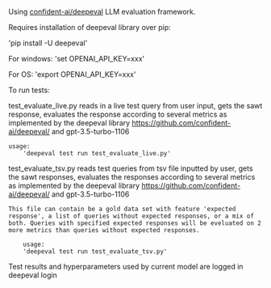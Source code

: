 Using [confident-ai/deepeval](https://github.com/confident-ai/deepeval) LLM evaluation framework. 


Requires installation of deepeval library over pip:

'pip install -U deepeval'



For windows:
'set OPENAI_API_KEY=xxx' 

For OS:
'export OPENAI_API_KEY=xxx' 



To run tests:

test_evaluate_live.py 
    reads in a live test query from user input, gets the sawt response, evaluates the response according to several metrics as implemented by the deepeval library <https://github.com/confident-ai/deepeval/> and gpt-3.5-turbo-1106

    usage: 
        'deepeval test run test_evaluate_live.py'

test_evaluate_tsv.py
    reads test queries from tsv file inputted by user, gets the sawt responses, evaluates the responses according to several metrics as implemented by the deepeval library <https://github.com/confident-ai/deepeval/> and gpt-3.5-turbo-1106

    This file can contain be a gold data set with feature 'expected response', a list of queries without expected responses, or a mix of both. Queries with specified expected responses will be eveluated on 2 more metrics than queries without expected responses.

        usage: 
        'deepeval test run test_evaluate_tsv.py'

Test results and hyperparameters used by current model are logged in deepeval login